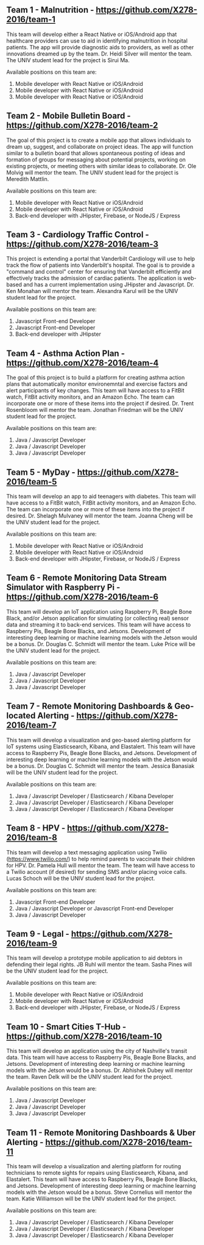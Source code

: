 ## Team 1 - Malnutrition - https://github.com/X278-2016/team-1

This team will develop either a React Native or iOS/Android app that healthcare providers can use to aid in identifying malnutrition in hospital patients. The app will provide diagnostic aids to providers, as well as other innovations dreamed up by the team. Dr. Heidi Silver will mentor the team. The UNIV student lead for the project is Sirui Ma. 

Available positions on this team are:
  1. Mobile developer with React Native or iOS/Android
  2. Mobile developer with React Native or iOS/Android
  3. Mobile developer with React Native or iOS/Android


## Team 2 - Mobile Bulletin Board - https://github.com/X278-2016/team-2

The goal of this project is to create a mobile app that allows individuals to dream up, suggest, and collaborate on project ideas. The app will function similar to a bulletin board that allows spontaneous posting of ideas and formation of groups for messaging about potential projects, working on existing projects, or meeting others with similar ideas to collaborate. Dr. Ole Molvig will mentor the team. The UNIV student lead for the project is Meredith Mattlin.

Available positions on this team are:
  1. Mobile developer with React Native or iOS/Android
  2. Mobile developer with React Native or iOS/Android
  3. Back-end developer with JHipster, Firebase, or NodeJS / Express

## Team 3 - Cardiology Traffic Control - https://github.com/X278-2016/team-3

This project is extending a portal that Vanderbilt Cardiology will use to help track the flow of patients into Vanderbilt's hospital. The goal is to provide a "command and control" center for ensuring that Vanderbilt efficiently and effectively tracks the admission of cardiac patients. The application is web-based and has a current implementation using JHipster and Javascript. Dr. Ken Monahan will mentor the team. Alexandra Karul will be the UNIV student lead for the project.

Available positions on this team are:
  1. Javascript Front-end Developer
  2. Javascript Front-end Developer
  3. Back-end developer with JHipster

## Team 4 - Asthma Action Plan - https://github.com/X278-2016/team-4

The goal of this project is to build a platform for creating asthma action plans that automatically monitor environemntal and exercise factors and alert participants of key changes. This team will have access to a FitBit watch, FitBit activity monitors, and an Amazon Echo. The team can incorporate one or more of these items into the project if desired. Dr. Trent Rosenbloom will mentor the team. Jonathan Friedman will be the UNIV student lead for the project.

Available positions on this team are:
  1. Java / Javascript Developer
  2. Java / Javascript Developer
  3. Java / Javascript Developer

## Team 5 - MyDay - https://github.com/X278-2016/team-5

This team will develop an app to aid teenagers with diabetes. This team will have access to a FitBit watch, FitBit activity monitors, and an Amazon Echo. The team can incorporate one or more of these items into the project if desired.  Dr. Shelagh Mulvaney will mentor the team. Joanna Cheng will be the UNIV student lead for the project.

Available positions on this team are:
  1. Mobile developer with React Native or iOS/Android
  2. Mobile developer with React Native or iOS/Android
  3. Back-end developer with JHipster, Firebase, or NodeJS / Express

## Team 6 - Remote Monitoring Data Stream Simulator with Raspberry Pi - https://github.com/X278-2016/team-6

This team will develop an IoT application using Raspberry Pi, Beagle Bone Black, and/or Jetson application for simulating (or collecting real) sensor data and streaming it to back-end services. This team will have access to Raspberry Pis, Beagle Bone Blacks, and Jetsons. Development of interesting deep learning or machine learning models with the Jetson would be a bonus. Dr. Douglas C. Schmidt will mentor the team. Luke Price will be the UNIV student lead for the project.

Available positions on this team are:
  1. Java / Javascript Developer
  2. Java / Javascript Developer
  3. Java / Javascript Developer

## Team 7 - Remote Monitoring Dashboards & Geo-located Alerting - https://github.com/X278-2016/team-7

This team will develop a visualization and geo-based alerting platform for IoT systems using Elasticsearch, Kibana, and Elastalert. This team will have access to Raspberry Pis, Beagle Bone Blacks, and Jetsons. Development of interesting deep learning or machine learning models with the Jetson would be a bonus. Dr. Douglas C. Schmidt will mentor the team. Jessica Banasiak will be the UNIV student lead for the project.

Available positions on this team are:
  1. Java / Javascript Developer / Elasticsearch / Kibana Developer
  2. Java / Javascript Developer / Elasticsearch / Kibana Developer
  3. Java / Javascript Developer / Elasticsearch / Kibana Developer

## Team 8 - HPV - https://github.com/X278-2016/team-8

This team will develop a text messaging application using Twilio (https://www.twilio.com/) to help remind parents to vaccinate their children for HPV. Dr. Pamela Hull will mentor the team. The team will have access to a Twilio account (if desired) for sending SMS and/or placing voice calls. Lucas Schoch will be the UNIV student lead for the project.

Available positions on this team are:
  1. Javascript Front-end Developer
  2. Java / Javascript Developer or Javascript Front-end Developer
  3. Java / Javascript Developer

## Team 9 - Legal - https://github.com/X278-2016/team-9

This team will develop a prototype mobile application to aid debtors in defending their legal rights. JB Ruhl will mentor the team. Sasha Pines will be the UNIV student lead for the project.

Available positions on this team are:
  1. Mobile developer with React Native or iOS/Android
  2. Mobile developer with React Native or iOS/Android
  3. Back-end developer with JHipster, Firebase, or NodeJS / Express

## Team 10 - Smart Cities T-Hub - https://github.com/X278-2016/team-10

This team will develop an application using the city of Nashville's transit data. This team will have access to Raspberry Pis, Beagle Bone Blacks, and Jetsons. Development of interesting deep learning or machine learning models with the Jetson would be a bonus. Dr. Abhishek Dubey will mentor the team. Raven Delk will be the UNIV student lead for the project.

Available positions on this team are:
  1. Java / Javascript Developer
  2. Java / Javascript Developer
  3. Java / Javascript Developer

## Team 11 - Remote Monitoring Dashboards & Uber Alerting - https://github.com/X278-2016/team-11

This team will develop a visualization and alerting platform for routing 
technicians to remote sights for repairs using Elasticsearch,
Kibana, and Elastalert. This team
will have access to Raspberry Pis, Beagle Bone Blacks, and Jetsons.
Development of interesting deep learning or machine learning models
with the Jetson would be a bonus. Steve Cornelius will mentor
the team. Katie Williamson will be the UNIV student lead for the
project.

Available positions on this team are:
  1. Java / Javascript Developer / Elasticsearch / Kibana Developer
  2. Java / Javascript Developer / Elasticsearch / Kibana Developer
  3. Java / Javascript Developer / Elasticsearch / Kibana Developer
